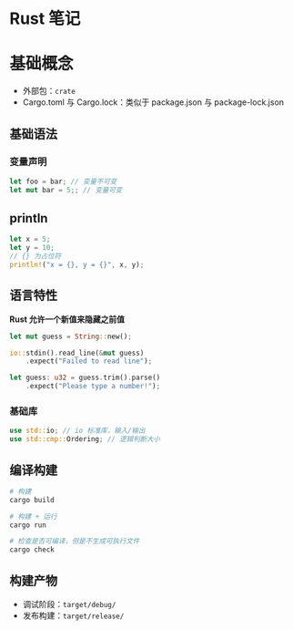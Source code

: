 # Rust 笔记

# 基础概念

- 外部包：`crate`
- Cargo.toml 与 Cargo.lock：类似于 package.json 与 package-lock.json

## 基础语法

### 变量声明

``` rust
let foo = bar; // 变量不可变
let mut bar = 5;; // 变量可变
```

## println

``` rust
let x = 5;
let y = 10;
// {} 为占位符
println!("x = {}, y = {}", x, y);
```

## 语言特性

**Rust 允许一个新值来隐藏之前值**

``` rust
let mut guess = String::new();

io::stdin().read_line(&mut guess)
    .expect("Failed to read line");

let guess: u32 = guess.trim().parse()
    .expect("Please type a number!");
```


### 基础库

``` rust
use std::io; // io 标准库，输入/输出
use std::cmp::Ordering; // 逻辑判断大小
```

## 编译构建

``` bash
# 构建
cargo build

# 构建 + 运行
cargo run

# 检查是否可编译，但是不生成可执行文件
cargo check
```

## 构建产物

- 调试阶段：`target/debug/`
- 发布构建：`target/release/`